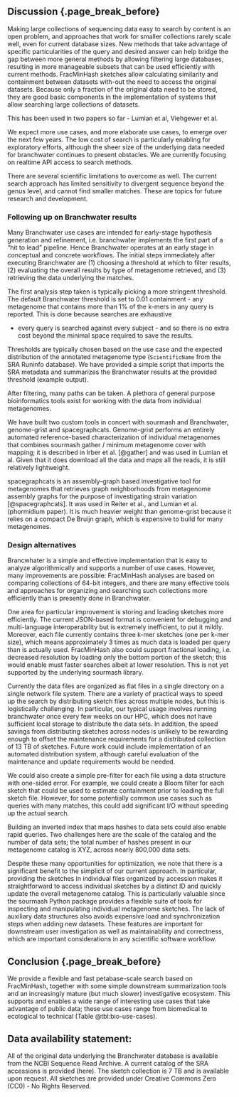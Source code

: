 ## Discussion {.page_break_before}

Making large collections of sequencing data easy to search by content
is an open problem, and approaches that work for smaller collections
rarely scale well, even for current database sizes. New methods that
take advantage of specific particularities of the query and desired
answer can help bridge the gap between more general methods by
allowing filtering large databases, resulting in more manageable
subsets that can be used efficiently with current methods.
FracMinHash sketches allow calculating similarity and containment
between datasets with-out the need to access the original
datasets. Because only a fraction of the original data need to be
stored, they are good basic components in the implementation of
systems that allow searching large collections of datasets.

This has been used in two papers so far - Lumian et al, Viehgewer et
al.

We expect more use cases, and more elaborate use cases, to emerge over
the next few years. The low cost of search is particularly enabling
for exploratory efforts, although the sheer size of the underlying
data needed for branchwater continues to present obstacles. We are
currently focusing on realtime API access to search methods.

There are several scientific limitations to overcome as well. The
current search approach has limited sensitivity to divergent sequence
beyond the genus level, and cannot find smaller matches. These are
topics for future research and development.

### Following up on Branchwater results

Many Branchwater use cases are intended for early-stage hypothesis
generation and refinement, i.e. branchwater implements the first part
of a “hit to lead” pipeline. Hence Branchwater operates at an early
stage in conceptual and concrete workflows. The initial steps
immediately after executing Branchwater are (1) choosing a threshold
at which to filter results, (2) evaluating the overall results by type
of metagenome retrieved, and (3) retrieving the data underlying the
matches.

The first analysis step taken is typically picking a more stringent
threshold. The default Branchwater threshold is set to 0.01
containment - any metagenome that contains more than 1% of the k-mers
in any query is reported. This is done because searches are exhaustive
- every query is searched against every subject - and so there is no extra
cost beyond the minimal space required to save the results.

Thresholds are typically chosen based on the use case and the expected
distribution of the annotated metagenome type (`ScientificName` from
the SRA Runinfo database). We have provided a simple script that
imports the SRA metadata and summarizes the Branchwater results at the
provided threshold (example output).

After filtering, many paths can be taken. A plethora of general
purpose bioinformatics tools exist for working with the data from
individual metagenomes.

We have built two custom tools in concert with sourmash and
Branchwater, genome-grist and spacegraphcats.  Genome-grist performs
an entirely automated reference-based characterization of individual
metagenomes that combines sourmash gather / minimum metagenome cover
with mapping; it is described in Irber et al. [@gather] and was used
in Lumian et al. Given that it does download all the data and maps all
the reads, it is still relatively lightweight.

spacegraphcats is an assembly-graph based investigative tool for
metagenomes that retrieves graph neighborhoods from metagenome
assembly graphs for the purpose of investigating strain variation
[@spacegraphcats]. It was used in Reiter et al., and Lumian et
al. (phormidium paper). It is much heavier weight than genome-grist
because it relies on a compact De Bruijn graph, which is expensive to
build for many metagenomes.

### Design alternatives

Brancwhater is a simple and effective implementation that is easy to
analyze algorithmically and supports a number of use cases. However,
many improvements are possible: FracMinHash analyses are based on
comparing collections of 64-bit integers, and there are many effective
tools and approaches for organizing and searching such collections
more efficiently than is presently done in Branchwater.

One area for particular improvement is storing and loading sketches
more efficiently. The current JSON-based format is convenient for
debugging and multi-language interoperability but is extremely
inefficient, to put it mildly. Moreover, each file currently contains
three k-mer sketches (one per k-mer size), which means approximately 3
times as much data is loaded per query than is actually used.
FracMinHash also could support fractional loading, i.e. decreased
resolution by loading only the bottom portion of the sketch; this
would enable must faster searches albeit at lower resolution. This is
not yet supported by the underlying sourmash library.

Currently the data files are organized as flat files in a single
directory on a single network file system. There are a variety of
practical ways to speed up the search by distributing sketch files
across multiple nodes, but this is logistically challenging. In
particular, our typical usage involves running branchwater once every
few weeks on our HPC, which does not have sufficient local storage to
distribute the data sets. In addition, the speed savings from
distributing sketches across nodes is unlikely to be rewarding enough
to offset the maintenance requirements for a distributed collection of
13 TB of sketches.  Future work could include implementation of an
automated distribution system, although careful evaluation of the
maintenance and update requirements would be needed.

We could also create a simple pre-filter for each file using a data
structure with one-sided error. For example, we could create a Bloom
filter for each sketch that could be used to estimate containment
prior to loading the full sketch file. However, for some potentially
common use cases such as queries with many matches, this could add
significant I/O without speeding up the actual search.

Building an inverted index that maps hashes to data sets could also
enable rapid queries. Two challenges here are the scale of the catalog
and the number of data sets; the total number of hashes present in our
metagenome catalog is XYZ, across nearly 800,000 data sets.

Despite these many opportunities for optimization, we note that there
is a significant benefit to the simplicit of our current approach. In
particular, providing the sketches in individual files organized by
accession makes it straightforward to access individual sketches by a
distinct ID and quickly update the overall metagenome catalog.  This
is particularly valuable since the sourmash Python package provides a
flexible suite of tools for inspecting and manipulating individual
metagenome sketches.  The lack of auxiliary data structures also
avoids expensive load and synchronization steps when adding new
datasets. These features are important for downstream user
investigation as well as maintainability and correctness, which are
important considerations in any scientific software workflow.

## Conclusion {.page_break_before}

We provide a flexible and fast petabase-scale search based on
FracMinHash, together with some simple downstream summarization tools
and an increasingly mature (but much slower) investigative ecosystem.
This supports and enables a wide range of interesting use cases that
take advantage of public data; these use cases range from biomedical
to ecological to technical (Table @tbl:bio-use-cases).

## Data availability statement:

All of the original data underlying the Branchwater database is
available from the NCBI Sequence Read Archive. A current catalog of
the SRA accessions is provided (here). The sketch collection is 7 TB
and is available upon request.  All sketches are provided under
Creative Commons Zero (CC0) - No Rights Reserved.
